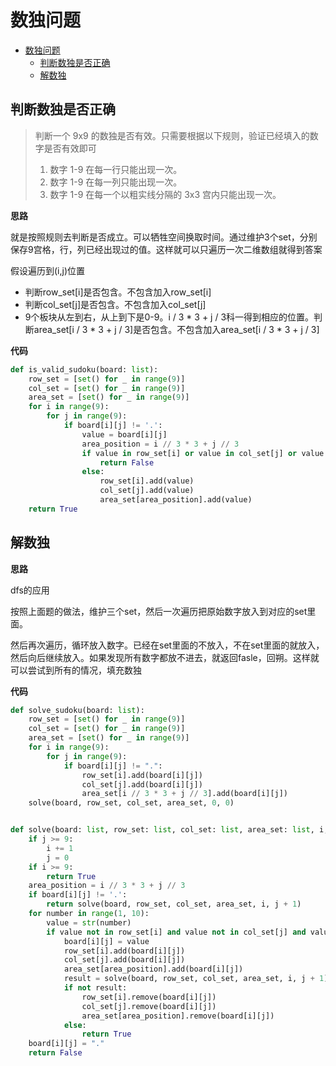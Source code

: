 # 数独问题

- [数独问题](#数独问题)
    - [判断数独是否正确](#判断数独是否正确)
    - [解数独](#解数独)

## 判断数独是否正确

>判断一个 9x9 的数独是否有效。只需要根据以下规则，验证已经填入的数字是否有效即可 
>1. 数字 1-9 在每一行只能出现一次。
>2. 数字 1-9 在每一列只能出现一次。
>3. 数字 1-9 在每一个以粗实线分隔的 3x3 宫内只能出现一次。

**思路**

就是按照规则去判断是否成立。可以牺牲空间换取时间。通过维护3个set，分别保存9宫格，行，列已经出现过的值。这样就可以只遍历一次二维数组就得到答案

假设遍历到(i,j)位置
- 判断row_set[i]是否包含。不包含加入row_set[i]
- 判断col_set[j]是否包含。不包含加入col_set[j]
- 9个板块从左到右，从上到下是0-9。i / 3 * 3 + j / 3科一得到相应的位置。判断area_set[i / 3 * 3 + j / 3]是否包含。不包含加入area_set[i / 3 * 3 + j / 3]


**代码**

```python
def is_valid_sudoku(board: list):
    row_set = [set() for _ in range(9)]
    col_set = [set() for _ in range(9)]
    area_set = [set() for _ in range(9)]
    for i in range(9):
        for j in range(9):
            if board[i][j] != '.':
                value = board[i][j]
                area_position = i // 3 * 3 + j // 3
                if value in row_set[i] or value in col_set[j] or value in area_set[area_position]:
                    return False
                else:
                    row_set[i].add(value)
                    col_set[j].add(value)
                    area_set[area_position].add(value)
    return True
```

## 解数独

**思路**

dfs的应用

按照上面题的做法，维护三个set，然后一次遍历把原始数字放入到对应的set里面。

然后再次遍历，循环放入数字。已经在set里面的不放入，不在set里面的就放入，然后向后继续放入。如果发现所有数字都放不进去，就返回fasle，回朔。这样就可以尝试到所有的情况，填充数独

**代码**
```python
def solve_sudoku(board: list):
    row_set = [set() for _ in range(9)]
    col_set = [set() for _ in range(9)]
    area_set = [set() for _ in range(9)]
    for i in range(9):
        for j in range(9):
            if board[i][j] != ".":
                row_set[i].add(board[i][j])
                col_set[j].add(board[i][j])
                area_set[i // 3 * 3 + j // 3].add(board[i][j])
    solve(board, row_set, col_set, area_set, 0, 0)


def solve(board: list, row_set: list, col_set: list, area_set: list, i, j):
    if j >= 9:
        i += 1
        j = 0
    if i >= 9:
        return True
    area_position = i // 3 * 3 + j // 3
    if board[i][j] != '.':
        return solve(board, row_set, col_set, area_set, i, j + 1)
    for number in range(1, 10):
        value = str(number)
        if value not in row_set[i] and value not in col_set[j] and value not in area_set[area_position]:
            board[i][j] = value
            row_set[i].add(board[i][j])
            col_set[j].add(board[i][j])
            area_set[area_position].add(board[i][j])
            result = solve(board, row_set, col_set, area_set, i, j + 1)
            if not result:
                row_set[i].remove(board[i][j])
                col_set[j].remove(board[i][j])
                area_set[area_position].remove(board[i][j])
            else:
                return True
    board[i][j] = "."
    return False
```